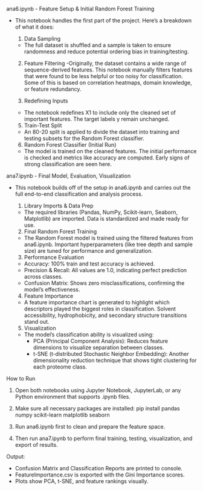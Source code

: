 
ana6.ipynb - Feature Setup & Initial Random Forest Training
  - This notebook handles the first part of the project. Here’s a breakdown of what it does:
  
    1. Data Sampling
      - The full dataset is shuffled and a sample is taken to ensure randomness and reduce potential ordering bias in training/testing.
    
    2. Feature Filtering
       -Originally, the dataset contains a wide range of sequence-derived features. This notebook manually filters features that were found to be less helpful or too noisy for classification. Some of this is based on correlation heatmaps, domain knowledge, or feature redundancy.
    
    4. Redefining Inputs
      - The notebook redefines X1 to include only the cleaned set of important features. The target labels y remain unchanged.
    
    5. Train-Test Split
      - An 80-20 split is applied to divide the dataset into training and testing subsets for the Random Forest classifier.
    
    6. Random Forest Classifier (Initial Run)
      - The model is trained on the cleaned features. The initial performance is checked and metrics like accuracy are computed. Early signs of strong classification are seen here.

ana7.ipynb - Final Model, Evaluation, Visualization
- This notebook builds off of the setup in ana6.ipynb and carries out the full end-to-end classification and analysis process.
  
  1. Library Imports & Data Prep
    - The required libraries (Pandas, NumPy, Scikit-learn, Seaborn, Matplotlib) are imported. Data is standardized and made ready for use.
  
  2. Final Random Forest Training
  - The Random Forest model is trained using the filtered features from ana6.ipynb. Important hyperparameters (like tree depth and sample size) are tuned for performance and generalization.
  
  3. Performance Evaluation
    - Accuracy: 100% train and test accuracy is achieved.
    - Precision & Recall: All values are 1.0, indicating perfect prediction across classes.
    - Confusion Matrix: Shows zero misclassifications, confirming the model’s effectiveness.
  
  4. Feature Importance
    - A feature importance chart is generated to highlight which descriptors played the biggest roles in classification. Solvent accessibility, hydrophobicity, and secondary structure transitions stand out.
  
  5. Visualization
    - The model’s classification ability is visualized using:
      - PCA (Principal Component Analysis): Reduces feature dimensions to visualize separation between classes.
      - t-SNE (t-distributed Stochastic Neighbor Embedding): Another dimensionality reduction technique that shows tight clustering for each proteome class.

How to Run
  1. Open both notebooks using Jupyter Notebook, JupyterLab, or any Python environment that supports .ipynb files.

  2. Make sure all necessary packages are installed:
    pip install pandas numpy scikit-learn matplotlib seaborn

  3. Run ana6.ipynb first to clean and prepare the feature space.

  4. Then run ana7.ipynb to perform final training, testing, visualization, and export of results.

Output:
  - Confusion Matrix and Classification Reports are printed to console.
  - FeatureImportance.csv is exported with the Gini Importance scores.
  - Plots show PCA, t-SNE, and feature rankings visually.
